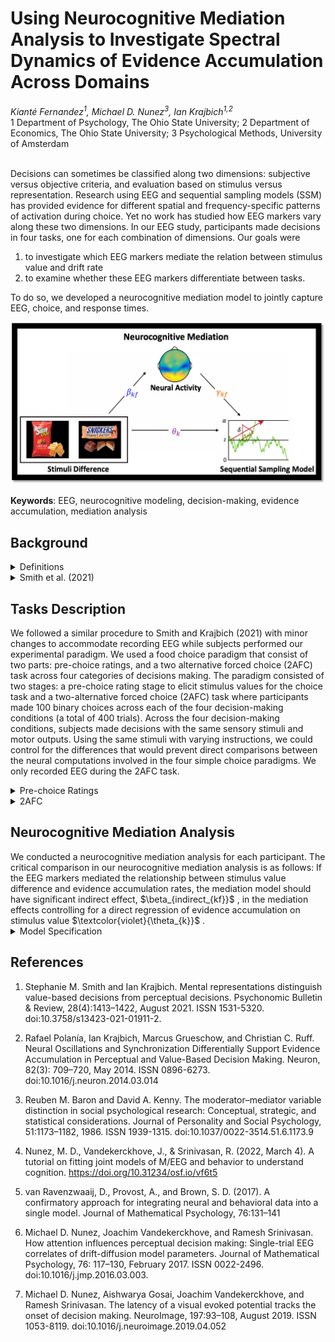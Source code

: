 <h1>Using Neurocognitive Mediation Analysis to Investigate Spectral Dynamics of Evidence Accumulation Across Domains</h1>
<em>Kianté Fernandez<sup>1</sup>, Michael D. Nunez<sup>3</sup>, Ian Krajbich<sup>1,2</sup></em></br>1 Department of Psychology, The Ohio State University; 2 Department of Economics, The Ohio State University; 3 Psychological Methods, University of Amsterdam </br> </br>

Decisions can sometimes be classified along two dimensions: subjective versus objective criteria, and evaluation based on stimulus versus representation. Research using EEG and sequential sampling models (SSM) has provided evidence for different spatial and frequency-specific patterns of activation during choice. Yet no work has studied how EEG markers vary along these two dimensions. In our EEG study, participants made decisions in four tasks, one for each combination of dimensions. Our goals were </br>

1. to investigate which EEG markers mediate the relation between stimulus value and drift rate </br>
2. to examine whether these EEG markers differentiate between tasks.  </br>

To do so, we developed a neurocognitive mediation model to jointly capture EEG, choice, and response times.</br>

<img src="nma.png" alt="neurocognitive mediation" title="Neurocognitive Mediation Analysis">

<b>Keywords</b>: EEG, neurocognitive modeling, decision-making, evidence accumulation, mediation analysis
  
<h2>Background</h2>
<details>
  <summary>Definitions</summary>
  
  **Neurocognitive modeling**</br>
    In Neurocognitive modeling we seek to understand how macro-level neurophysiology (as measured by scalp-recorded EEG) encodes human cognition which gives rise to human behavior (Nunez et al., 2022). It aims to establish links between:</br>
1. brain dynamics as measured by or derived from EEG
2. cognition and other psychological concepts expressed as formal models like evidence accumulation
3. choice and response times
 
  **Mediation analysis**</br>
  The aim of Mediation analysis is to determine whether the relation between the independent variable (our experimental manipulation of stimulus difference) and the dependent variable (cognitive model parameters) is due, wholly or in part, to the mediating variable (brain dynamics) </br>
</details>

<details>
<summary>Smith et al. (2021)</summary>
Stephanie M. Smith and Ian Krajbich. Mental representations distinguish value-based decisions from perceptual decisions. Psychonomic Bulletin & Review, 28(4):1413–1422, August 2021. ISSN 1531-5320. <a href="https://link.springer.com/article/10.3758/s13423-021-01911-2">doi:10.3758/s13423-021-01911-2.</a></br>

1. Using the same set of stimuli, Smith & Krajbich experimentally study decision processes across four conditions</br>
2. They find surprisingly consistent patterns of behavior across the four decision-making conditions. The connection between stimuli differences and accuracy is very consistent. The relationship between gaze and choice is also stable across the different categories.</br>

</details>

<h2>Tasks Description</h2>

We followed a similar procedure to Smith and Krajbich (2021) with minor changes to accommodate recording EEG while subjects performed our experimental paradigm. We used a food choice paradigm that consist of two parts: pre-choice ratings, and a two alternative forced choice (2AFC) task across four categories of decisions making. The paradigm consisted of two stages: a pre-choice rating stage to elicit stimulus values for the choice task and a two-alternative forced choice (2AFC) task where participants made 100 binary choices across each of the four decision-making conditions (a total of 400 trials). Across the four decision-making conditions, subjects made decisions with the same sensory stimuli and motor outputs. Using the same stimuli with varying instructions, we could control for the differences that would prevent direct comparisons between the neural computations involved in the four simple choice paradigms. We only recorded EEG during the 2AFC task.

<details>
    <summary>Pre-choice Ratings</summary>
    In stage one, to assess different considerations people might use to make their choice, subjects first completed a pre-choice rating task. During this task, subjects rated four incentivized ratings per item, for each of 100 food images. The rating stage is blocked by the four categories of decisions making, with order randomly determined at the subject level. Subjects rated each food image on food-liking (how much they wanted to eat the food; preference-representation, PR), image size (how much space the food took up in the picture; objective-stimulus, OS), weight (how much the food weighed, relative to the other snack foods in the stimulus set; objective-representation, OR), and package (how much they liked the image; preference-stimulus, PS) (Smith and Krajbich 2021). Subjects then used the mouse to click on the rating scale. Subjects were given instructions on what the ends of the scale meant (e.g., in the food-liking category, they were told to use the left side of the scale for items that they would not like to eat and the right side of the scale for items that they would like to eat). In the PR and PS categories, ratings above/below the midpoint indicated positive/negative subjective values (i.e., liking/disliking the food or image). In the OS and OR categories, ratings above/below the midpoint indicated more/less than half of the box filled or higher/lower than average weight, respectively. 
 </details>

 <details>
    <summary>2AFC</summary>
    Then, in stage two, to assess the underlying cognitive dynamics for each class of decision making, subjects preformed the 2AFC task for each choice paradigm. For the 2AFC task, subjects made an average of 100 binary choices for each of the four decision category conditions. Every subject made choices about which of two foods they preferred to eat (PR), which of two food images they preferred (PS), which of two foods took up a greater proportion of the screen (OS), and which of two foods weighed more (OR). Subjects completed 400 total trials, split into 4 blocks of 100 trials each. Within each block there were 10 mini-blocks, each comprising 6 to 12 trials from the same condition. Thus, in total there was an average of 100 trials per condition. The exact number and order of mini-blocks was randomly determined. Item pairs were generated randomly, though subject to a few constraints. Before generating the trials, we removed options with negative subjective values in either preference category. Upon generating the trials, we limited the number of times that a food item could be seen in a condition to seven. Additionally, we limited the difference in ratings between the options to ensure that the choices are nontrivial. We used different rating-difference limits for each of the conditions, based on previous research (Smith and Krajbich 2021). </br>
    At the beginning of each trial, one of four words was presented on the screen for 1.2 second interval

1. Food liking condition: EAT
2. Weight condition: WEIGHT
3. Package condition: DESIGN
4. Image Size condition: FILL
    
To ensure that subjects followed the correct instruction, throughout each mini-block, we signaled the condition with a color code: green, yellow, red, or blue. Each color was assigned to a condition randomly at the level of the subject. The written word at the beginning of each trial and the fixation cross at the beginning of each trial were presented in the color corresponding to the condition (See Poster Figure). For each trial subjects were presented a fixation cross that remained on the screen for 0.3s and was followed by the food images. Subjects pressed one of two response keys (left arrow, or right arrow) on the keyboard to indicate their decision about which food they: preferred to eat, preferred the images for, thought took up a greater proportion of the screen, or thought weighed more. A randomly jittered 2-3 second intertrial interval separated trials following response.

</details>

<h2>Neurocognitive Mediation Analysis</h2>
We conducted a neurocognitive mediation analysis for each participant. The critical comparison in our neurocognitive mediation analysis is as follows: If the EEG markers mediated the relationship between stimulus value difference and evidence accumulation rates, the mediation model should have significant indirect effect, $\beta_{indirect_{kf}}$ , in the mediation effects controlling for a direct regression of evidence accumulation on stimulus value $\textcolor{violet}{\theta_{k}}$ .</br>
<details>
  <summary>Model Specification</summary>
 We define <em>I</em> as the pre-choice rating difference for each pair of food images. For any given trial <em>i</em> and condition  <em>k</em>, we define</br>
 
 $I_{ik} =  |r_{ImageAi} - r_{ImageBi}|$</br>

where <em>r</em> could be the rating for how much they wanted to eat the food (VD; EAT), how much space the food took up in the picture (SD; FILL), how much they liked the image (AD; DESIGN), and how much the food weighed (WD; SIZE). The model was fit for each experimental condition using random effects for each subject.</br>

To model the EEG signal for trial <em>i</em> for condition <em>k</em> we selected the first <em>f</em> principal components capturing the single-trial time-frequency representations of power and constructed the following embedded linear regression</br>

${EEG}_{ikf} \sim \mathcal{N}(\eta_{kf} + \textcolor{blue} {\beta_{kf}} \cdot I_{ik},\sigma_{noise})$</br>

$\sigma_{noise}$, describes the observation noise of the single-trial time-frequency representations of power which we assume is constant across conditions and principal components. This assumption resembles prior work by Ravenzwaaij et.al on jointly modeling of EEG data.</br>

We assume single-trial EEG measures inform single-trial DDM parameters (Nunez et al., 2017, Nunez et al., 2019).

$\delta_{ik} = \nu_{ik} + \textcolor{orange} {\gamma_{kf}} \cdot EEG_{ikf} + \textcolor{violet}{\theta_{k}} \cdot I_{ik}$</br>

These single-trial level drifts were entered into the DDM in addition to condition-level boundary separation $\alpha_{k}$ and non-decision time $\tau_{k}$ parameters (with starting point parameter $z$ fixed at 0.5).</br>

$\mathbf{y}_{ik} \sim \mathcal{W}(\delta_{ik},\alpha_{k},\tau_{k}, z)$</br>

After computing the posterior distributions we can calculate the standardized regression weights parameters $\textcolor{blue} {\beta_{kf}}$ and $\textcolor{orange} {\gamma_{kf}}$ by multiplying unstandardized weights. The indirect mediation effect, $\beta_{indirect_{kf}}$ is then calculated by multiplying the standardized regression weights, as discussed by Baron and Kenny (1986).

$\beta_{indirect_{kf}} =  (\textcolor{blue} {\beta_{kf}} \cdot \frac{\sigma_{EEG}}{\sigma_{I}})
\cdot (\textcolor{orange} {\gamma_{kf}} \cdot \frac{\sigma_{\delta}}{\sigma_{EEG}})$

</details>

<h2>References</h2>

1) Stephanie M. Smith and Ian Krajbich. Mental representations distinguish value-based decisions from perceptual decisions. Psychonomic Bulletin & Review, 28(4):1413–1422, August 2021. ISSN 1531-5320. doi:10.3758/s13423-021-01911-2.

2) Rafael Polanía, Ian Krajbich, Marcus Grueschow, and Christian C. Ruff. Neural Oscillations and Synchronization
Differentially Support Evidence Accumulation in Perceptual and Value-Based Decision Making. Neuron, 82(3):
709–720, May 2014. ISSN 0896-6273. doi:10.1016/j.neuron.2014.03.014

3) Reuben M. Baron and David A. Kenny. The moderator–mediator variable distinction in social psychological research: Conceptual, strategic, and statistical considerations. Journal of Personality and Social Psychology, 51:1173–1182, 1986. ISSN 1939-1315. doi:10.1037/0022-3514.51.6.1173.9

4) Nunez, M. D., Vandekerckhove, J., & Srinivasan, R. (2022, March 4). A tutorial on fitting joint models of M/EEG and behavior to understand cognition. https://doi.org/10.31234/osf.io/vf6t5

5) van Ravenzwaaij, D., Provost, A., and Brown, S. D. (2017). A confirmatory approach for integrating neural and behavioral data into a single model. Journal of Mathematical Psychology, 76:131–141

6) Michael D. Nunez, Joachim Vandekerckhove, and Ramesh Srinivasan. How attention influences perceptual decision making: Single-trial EEG correlates of drift-diffusion model parameters. Journal of Mathematical Psychology, 76: 117–130, February 2017. ISSN 0022-2496. doi:10.1016/j.jmp.2016.03.003.

7) Michael D. Nunez, Aishwarya Gosai, Joachim Vandekerckhove, and Ramesh Srinivasan. The latency of a visual evoked potential tracks the onset of decision making. NeuroImage, 197:93–108, August 2019. ISSN 1053-8119. doi:10.1016/j.neuroimage.2019.04.052

